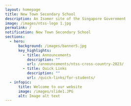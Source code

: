 ```yaml
---
layout: homepage
title: New Town Secondary School
description: An Isomer site of the Singapore Government
image: /images/ntss-logo 1.jpg
permalink: /
notification: New Town Secondary School
sections:
  - hero:
      background: /images/banner5.jpg
      key_highlights:
        - title: Announcements
          description: ""
          url: /announcements/ntss-cross-country-2023/
        - title: Quick Links
          description: ""
          url: /quick-links/for-students/
  - infopic:
      title: Welcome to our website
      image: /images/slide1.JPG
      alt: Image alt text
---
```

